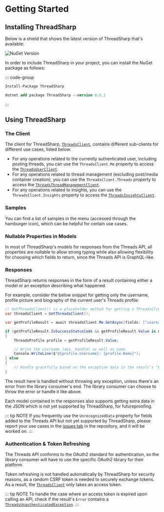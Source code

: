 # Getting Started

## Installing ThreadSharp

Below is a shield that shows the latest version of ThreadSharp that's available:

![NuGet Version](https://img.shields.io/nuget/v/ThreadSharp)

In order to include ThreadSharp in your project, you can install the NuGet package as follows:

::: code-group
```ps [NuGet Package Manager Console (Visual Studio)]
Install-Package ThreadSharp
```

```ps [.NET CLI]
dotnet add package ThreadSharp --version 0.5.1
```
:::

## Using ThreadSharp

### The Client

The client for ThreadSharp, [`ThreadsClient`](/api-reference/ThreadSharp/ThreadsClient), contains different sub-clients for different use cases, listed below.

- For any operations related to the currently authenticated user, including posting threads, you can use the `ThreadsClient.Me` property to access the [`ThreadsUserClient`](/api-reference/ThreadSharp/Internal/ThreadsUserClient).
- For any operations related to thread management (excluding post/media container creation), you can use the `ThreadsClient.Threads` property to access the [`ThreadsThreadManagementClient`](/api-reference/ThreadSharp/Internal/ThreadsThreadManagementClient).
- For any operations related to insights, you can use the `ThreadsClient.Insights` property to access the [`ThreadsInsightsClient`](/api-reference/ThreadSharp/Internal/ThreadsInsightsClient).

### Samples

You can find a list of samples in the menu (accessed through the hamburger icon), which can be helpful for certain use cases.

### Nullable Properties in Models

In most of ThreadSharp's models for responses from the Threads API, all properties are nullable to allow strong typing while also allowing flexibility for choosing which fields to return, since the Threads API is GraphQL-like.

### Responses

ThreadSharp returns responses in the form of a result containing either a model or an exception describing what happened.

For example, consider the below snippet for getting only the username, profile picture and biography of the current user's Threads profile:

```c#
// GetThreadsClient() is a placeholder method for getting a ThreadsClient.
var threadsClient = GetThreadsClient();

var getProfileResult = await threadsClient.Me.GetAsync(fields: ["username", "name", "threads_profile_picture_url"]);

if (getProfileResult.IsSuccessStatusCode && getProfileResult.Value is not null)
{
    ThreadsProfile profile = getProfileResult.Value;

    // Write the username (aka. handle) as well as name.
    Console.WriteLine($"@{profile.Username}: {profile.Name}");
} else
{
    // Handle gracefully based on the exception data in the result's "Error" property & the Value if exists.
}
```

The result here is handled without throwing any exception, unless there's an error from the library consumer's end. The library consumer can choose to throw the error or handle it like above.

Each model contained in the responses also supports getting extra data in the JSON which is not yet supported by ThreadSharp, for futureproofing.

::: tip NOTE
If you frequently use the `UnrecognizedData` property for fields added to the Threads API but not yet supported by ThreadSharp, please report your use cases in the [issues tab](https://github.com/itsWindows11/ThreadSharp/issues) in the repository, and it will be worked on.
:::

### Authentication & Token Refreshing

The Threads API conforms to the OAuth2 standard for authentication, so the library consumer will have to use the specific OAuth2 library for their platform.

Token refreshing is not handled automatically by ThreadSharp for security reasons, as a random CSRF token is needed to securely exchange tokens. As a result, the [`ThreadsClient`](/api-reference/ThreadSharp/ThreadsClient) only takes an access token.

::: tip NOTE
To handle the case where an access token is expired upon calling an API, check if the result's `Error` contains a [`ThreadsUnauthenticatedException`](/api-reference/ThreadSharp/Exceptions/ThreadsUnauthenticatedException).
:::